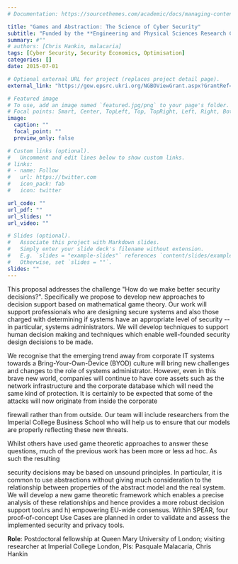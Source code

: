 ```yaml
---
# Documentation: https://sourcethemes.com/academic/docs/managing-content/

title: "Games and Abstraction: The Science of Cyber Security"
subtitle: "Funded by the **Engineering and Physical Sciences Research Council** (EPSRC), the **Government Communications Headquarters** (GCHQ) and the Department for Business, Innovation and Skills (BIS) under the UK's First Academic Research Institute: ``Science of Cyber Security'' (01 January 2013 to 30 June 2016)"
summary: #""
# authors: [Chris Hankin, malacaria]
tags: [Cyber Security, Security Economics, Optimisation]
categories: []
date: 2015-07-01

# Optional external URL for project (replaces project detail page).
external_link: "https://gow.epsrc.ukri.org/NGBOViewGrant.aspx?GrantRef=EP/K005790/1"

# Featured image
# To use, add an image named `featured.jpg/png` to your page's folder.
# Focal points: Smart, Center, TopLeft, Top, TopRight, Left, Right, BottomLeft, Bottom, BottomRight.
image:
  caption: ""
  focal_point: ""
  preview_only: false

# Custom links (optional).
#   Uncomment and edit lines below to show custom links.
# links:
# - name: Follow
#   url: https://twitter.com
#   icon_pack: fab
#   icon: twitter

url_code: ""
url_pdf: ""
url_slides: ""
url_video: ""

# Slides (optional).
#   Associate this project with Markdown slides.
#   Simply enter your slide deck's filename without extension.
#   E.g. `slides = "example-slides"` references `content/slides/example-slides.md`.
#   Otherwise, set `slides = ""`.
slides: ""
---
```

This proposal addresses the challenge "How do we make better security decisions?". Specifically we propose to develop new approaches to decision support based on mathematical game theory. Our work will support professionals who are designing secure systems and also those charged with determining if systems have an appropriate level of security -- in particular, systems administrators. We will develop techniques to support human decision making and techniques which enable well-founded security design decisions to be made.

We recognise that the emerging trend away from corporate IT systems towards a Bring-Your-Own-Device (BYOD) culture will bring new challenges and changes to the role of systems administrator. However, even in this brave new world, companies will continue to have core assets such as the network infrastructure and the corporate database which will need the same kind of protection. It is certainly to be expected that some of the attacks will now originate from inside the corporate

firewall rather than from outside. Our team will include researchers from the Imperial College Business School who will help us to ensure that our models are properly reflecting these new threats.

Whilst others have used game theoretic approaches to answer these questions, much of the previous work has been more or less ad hoc. As such the resulting

security decisions may be based on unsound principles. In particular, it is common to use abstractions without giving much consideration to the relationship between properties of the abstract model and the real system. We will develop a new game theoretic framework which enables a precise analysis of these relationships and hence provides a more robust decision support tool.rs and h) empowering EU-wide consensus. Within SPEAR, four proof-of-concept Use Cases are planned in order to validate and assess the implemented security and privacy tools.

**Role**: Postdoctoral fellowship at Queen Mary University of London; visiting researcher at Imperial College London, PIs: Pasquale Malacaria, Chris Hankin
